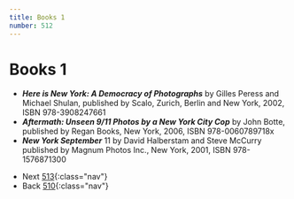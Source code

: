 ```yaml
---
title: Books 1
number: 512
---
```

# Books 1
* ***Here is New York: A Democracy of Photographs*** by Gilles Peress and Michael Shulan, published by Scalo, Zurich, Berlin and New York, 2002, ISBN 978-3908247661
* ***Aftermath: Unseen 9/11 Photos by a New York City Cop*** by John Botte, published by Regan Books, New York, 2006, ISBN 978-0060789718x
* ***New York September*** 11 by David Halberstam and Steve McCurry published by Magnum Photos Inc., New York, 2001, ISBN 978-1576871300

<!-- -->
* Next [513](513){:class="nav"}
* Back [510](510){:class="nav"}
